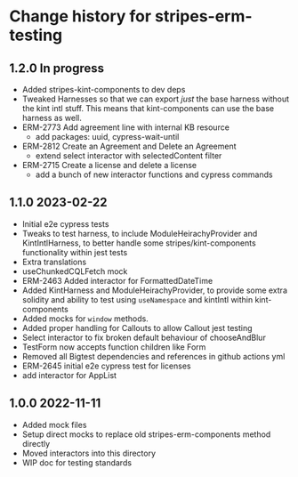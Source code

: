 # Change history for stripes-erm-testing

## 1.2.0 In progress
  * Added stripes-kint-components to dev deps
  * Tweaked Harnesses so that we can export *just* the base harness without the kint intl stuff. This means that kint-components can use the base harness as well.
  * ERM-2773 Add agreement line with internal KB resource
    * add packages: uuid, cypress-wait-until
  * ERM-2812 Create an Agreement and Delete an Agreement
    * extend select interactor with selectedContent filter
  * ERM-2715 Create a license and delete a license
    * add a bunch of new interactor functions and cypress commands

## 1.1.0 2023-02-22
  * Initial e2e cypress tests
  * Tweaks to test harness, to include ModuleHeirachyProvider and KintIntlHarness, to better handle some stripes/kint-components functionality within jest tests
  * Extra translations
  * useChunkedCQLFetch mock
  * ERM-2463 Added interactor for FormattedDateTime
  * Added KintHarness and ModuleHeirachyProvider, to provide some extra solidity and ability to test using `useNamespace` and kintIntl within kint-components
  * Added mocks for `window` methods.
  * Added proper handling for Callouts to allow Callout jest testing
  * Select interactor to fix broken default behaviour of chooseAndBlur
  * TestForm now accepts function children like Form
  * Removed all Bigtest dependencies and references in github actions yml
  * ERM-2645 initial e2e cypress test for licenses
  * add interactor for AppList

## 1.0.0 2022-11-11
  * Added mock files
  * Setup direct mocks to replace old stripes-erm-components method directly
  * Moved interactors into this directory
  * WIP doc for testing standards
